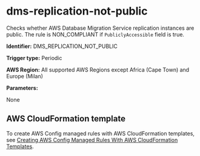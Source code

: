 # dms\-replication\-not\-public<a name="dms-replication-not-public"></a>

Checks whether AWS Database Migration Service replication instances are public\. The rule is NON\_COMPLIANT if `PubliclyAccessible` field is true\.

**Identifier:** DMS\_REPLICATION\_NOT\_PUBLIC

**Trigger type:** Periodic

**AWS Region:** All supported AWS Regions except Africa \(Cape Town\) and Europe \(Milan\)

**Parameters:**

 None   

## AWS CloudFormation template<a name="w22aac11c29c17c87c15"></a>

To create AWS Config managed rules with AWS CloudFormation templates, see [Creating AWS Config Managed Rules With AWS CloudFormation Templates](aws-config-managed-rules-cloudformation-templates.md)\.